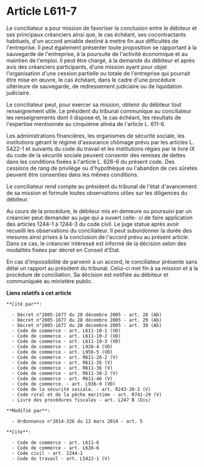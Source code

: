 # Article L611-7

Le conciliateur a pour mission de favoriser la conclusion entre le débiteur et ses principaux créanciers ainsi que, le cas
échéant, ses cocontractants habituels, d'un accord amiable destiné à mettre fin aux difficultés de l'entreprise. Il peut
également présenter toute proposition se rapportant à la sauvegarde de l'entreprise, à la poursuite de l'activité économique
et au maintien de l'emploi. Il peut être chargé, à la demande du débiteur et après avis des créanciers participants, d'une
mission ayant pour objet l'organisation d'une cession partielle ou totale de l'entreprise qui pourrait être mise en œuvre, le
cas échéant, dans le cadre d'une procédure ultérieure de sauvegarde, de redressement judiciaire ou de liquidation
judiciaire. 

Le conciliateur peut, pour exercer sa mission, obtenir du débiteur tout renseignement utile. Le président du tribunal
communique au conciliateur les renseignements dont il dispose et, le cas échéant, les résultats de l'expertise mentionnée au
cinquième alinéa de l'article L. 611-6. 

Les administrations financières, les organismes de sécurité sociale, les institutions gérant le régime d'assurance chômage
prévu par les articles L. 5422-1 et suivants du code du travail et les institutions régies par le livre IX du code de la
sécurité sociale peuvent consentir des remises de dettes dans les conditions fixées à l'article L. 626-6 du présent code. Des
cessions de rang de privilège ou d'hypothèque ou l'abandon de ces sûretés peuvent être consenties dans les mêmes conditions. 

Le conciliateur rend compte au président du tribunal de l'état d'avancement de sa mission et formule toutes observations
utiles sur les diligences du débiteur. 

Au cours de la procédure, le débiteur mis en demeure ou poursuivi par un créancier peut demander au juge qui a ouvert celle-
ci de faire application des articles 1244-1 à 1244-3 du code civil. Le juge statue après avoir recueilli les observations du
conciliateur. Il peut subordonner la durée des mesures ainsi prises à la conclusion de l'accord prévu au présent article.
Dans ce cas, le créancier intéressé est informé de la décision selon des modalités fixées par décret en Conseil d'Etat. 

En cas d'impossibilité de parvenir à un accord, le conciliateur présente sans délai un rapport au président du tribunal.
Celui-ci met fin à sa mission et à la procédure de conciliation. Sa décision est notifiée au débiteur et communiquée au
ministère public.

**Liens relatifs à cet article**

	**Cité par**:

	  - Décret n°2005-1677 du 28 décembre 2005 - art. 28 (Ab)
	  - Décret n°2005-1677 du 28 décembre 2005 - art. 29 (Ab)
	  - Décret n°2005-1677 du 28 décembre 2005 - art. 39 (Ab)
	  - Code de commerce - art. L611-10-1 (VD)
	  - Code de commerce - art. L611-10-2 (VD)
	  - Code de commerce - art. L611-10-3 (VD)
	  - Code de commerce - art. L926-4 (VD)
	  - Code de commerce - art. L956-5 (VD)
	  - Code de commerce - art. R611-26-2 (V)
	  - Code de commerce - art. R611-35 (V)
	  - Code de commerce - art. R611-36 (V)
	  - Code de commerce - art. R611-38-2 (V)
	  - Code de commerce - art. R611-46 (V)
	  - Code de commerce. - art. L936-9 (VD)
	  - Code de la sécurité sociale. - art. R243-20-2 (V)
	  - Code rural et de la pêche maritime - art. R741-29 (V)
	  - Livre des procédures fiscales - art. L247 B (Dis)

	**Modifié par**:

	  - Ordonnance n°2014-326 du 12 mars 2014 - art. 5

	**Cite**:

	  - Code de commerce - art. L611-6
	  - Code de commerce - art. L626-6
	  - Code civil - art. 1244-1
	  - Code du travail - art. L5422-1 (V)
